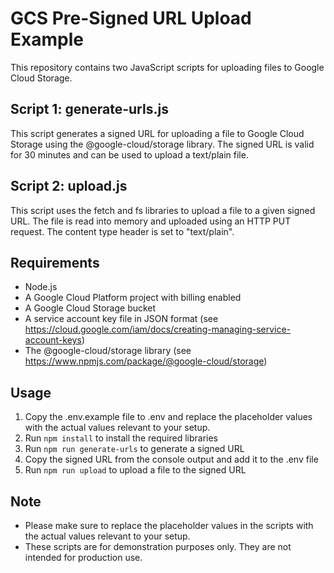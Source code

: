 # GCS Pre-Signed URL Upload Example
This repository contains two JavaScript scripts for uploading files to Google Cloud Storage.

## Script 1: generate-urls.js
This script generates a signed URL for uploading a file to Google Cloud Storage using the @google-cloud/storage library. The signed URL is valid for 30 minutes and can be used to upload a text/plain file.

## Script 2: upload.js
This script uses the fetch and fs libraries to upload a file to a given signed URL. The file is read into memory and uploaded using an HTTP PUT request. The content type header is set to "text/plain".

## Requirements

- Node.js
- A Google Cloud Platform project with billing enabled
- A Google Cloud Storage bucket
- A service account key file in JSON format (see https://cloud.google.com/iam/docs/creating-managing-service-account-keys)
- The @google-cloud/storage library (see https://www.npmjs.com/package/@google-cloud/storage)

## Usage

1. Copy the .env.example file to .env and replace the placeholder values with the actual values relevant to your setup.
1. Run `npm install` to install the required libraries
2. Run `npm run generate-urls` to generate a signed URL
3. Copy the signed URL from the console output and add it to the .env file
4. Run `npm run upload` to upload a file to the signed URL

## Note
- Please make sure to replace the placeholder values in the scripts with the actual values relevant to your setup.
- These scripts are for demonstration purposes only. They are not intended for production use.
